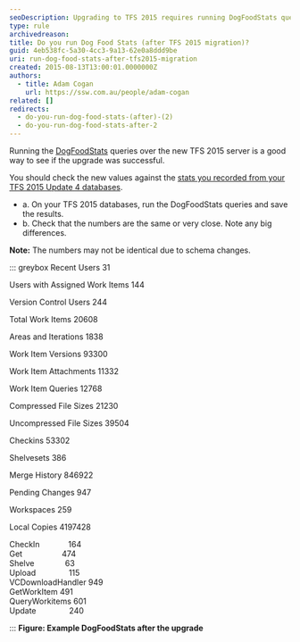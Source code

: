 ```yaml
---
seoDescription: Upgrading to TFS 2015 requires running DogFoodStats queries to verify a successful migration.
type: rule
archivedreason:
title: Do you run Dog Food Stats (after TFS 2015 migration)?
guid: 4eb538fc-5a30-4cc3-9a13-62e0a8ddd9be
uri: run-dog-food-stats-after-tfs2015-migration
created: 2015-08-13T13:00:01.0000000Z
authors:
  - title: Adam Cogan
    url: https://ssw.com.au/people/adam-cogan
related: []
redirects:
  - do-you-run-dog-food-stats-(after)-(2)
  - do-you-run-dog-food-stats-after-2
---
```


Running the [DogFoodStats](https://devblogs.microsoft.com/bharry/team-foundation-dogfood-stats/?WT.mc_id=DOP-MVP-33518) queries over the new TFS 2015 server is a good way to see if the upgrade was successful.

You should check the new values against the [stats you recorded from your TFS 2015 Update 4 databases](/run-your-dog-food-stats-before-tfs2015-migration).

<!--endintro-->

* a. On your TFS 2015 databases, run the DogFoodStats queries and save the results.
* b. Check that the numbers are the same or very close. Note any big differences.

**Note:** The numbers may not be identical due to schema changes.

::: greybox
Recent Users
31

Users with Assigned Work Items
144

Version Control Users
244

Total Work Items
20608

Areas and Iterations
1838

Work Item Versions
93300

Work Item Attachments
11332

Work Item Queries
12768

Compressed File Sizes
21230

Uncompressed File Sizes
39504

Checkins
53302

Shelvesets
386

Merge History
846922

Pending Changes
947

Workspaces
259

Local Copies
4197428

CheckIn             164  
Get                  474  
Shelve              63  
Upload               115  
VCDownloadHandler 949  
GetWorkItem 491  
QueryWorkitems 601  
Update               240

:::
**Figure: Example DogFoodStats after the upgrade**
